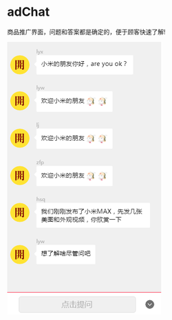 # adChat
商品推广界面，问题和答案都是确定的，便于顾客快速了解!

![image](https://github.com/yuanper/adChat/blob/master/images/1.png)
